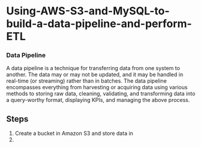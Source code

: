 # Using-AWS-S3-and-MySQL-to-build-a-data-pipeline-and-perform-ETL
### Data Pipeline
A data pipeline is a technique for transferring data from one system to another. The data may or may not be updated, and it may be handled in real-time (or streaming) rather than in batches. The data pipeline encompasses everything from harvesting or acquiring data using various methods to storing raw data, cleaning, validating, and transforming data into a query-worthy format, displaying KPIs, and managing the above process.

## Steps  
1. Create a bucket in Amazon S3 and store data in 
2. 

 
